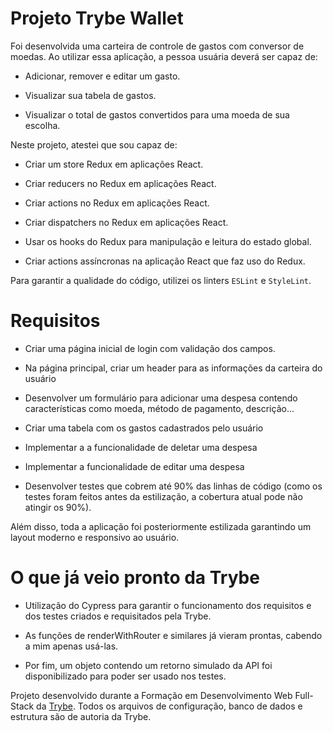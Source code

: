 # Projeto Trybe Wallet

Foi desenvolvida uma carteira de controle de gastos com conversor de moedas.
Ao utilizar essa aplicação, a pessoa usuária deverá ser capaz de:

  * Adicionar, remover e editar um gasto.

  * Visualizar sua tabela de gastos.

  * Visualizar o total de gastos convertidos para uma moeda de sua escolha.
    


  Neste projeto, atestei que sou capaz de:
  
  * Criar um store Redux em aplicações React.

  * Criar reducers no Redux em aplicações React.

  * Criar actions no Redux em aplicações React.

  * Criar dispatchers no Redux em aplicações React.

  * Usar os hooks do Redux para manipulação e leitura do estado global.

  * Criar actions assíncronas na aplicação React que faz uso do Redux.

  Para garantir a qualidade do código, utilizei os linters `ESLint` e `StyleLint`.


  # Requisitos
  *  Criar uma página inicial de login com validação dos campos.
  
  *  Na página principal, criar um header para as informações da carteira do usuário
  
  *  Desenvolver um formulário para adicionar uma despesa contendo características como moeda, método de pagamento, descrição...
  
  * Criar uma tabela com os gastos cadastrados pelo usuário
  
  *  Implementar a a funcionalidade de deletar uma despesa
  
  *  Implementar a funcionalidade de editar uma despesa
  
  *  Desenvolver testes que cobrem até 90% das linhas de código (como os testes foram feitos antes da estilização, a cobertura atual pode não atingir os 90%).

Além disso, toda a aplicação foi posteriormente estilizada garantindo um layout moderno e responsivo ao usuário.


# O que já veio pronto da Trybe
   * Utilização do Cypress para garantir o funcionamento dos requisitos e dos testes criados e requisitados pela Trybe.
  
   * As funções de renderWithRouter e similares já vieram prontas, cabendo a mim apenas usá-las.

   * Por fim, um objeto contendo um retorno simulado da API foi disponibilizado para poder ser usado nos testes.


Projeto desenvolvido durante a Formação em Desenvolvimento Web Full-Stack da [Trybe](https://www.betrybe.com/). 
Todos os arquivos de configuração, banco de dados e estrutura são de autoria da Trybe.
